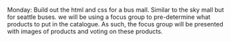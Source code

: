 Monday: Build out the html and css for a bus mall. Similar to the sky mall but for seattle buses. we will be using a focus group to pre-determine what products to put in the catalogue. As such, the focus group will be presented with images of products and voting on these products. 